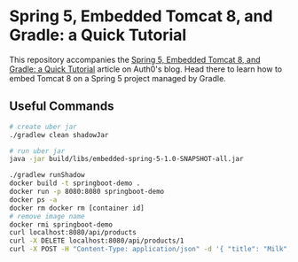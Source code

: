 # Spring 5, Embedded Tomcat 8, and Gradle: a Quick Tutorial

This repository accompanies the [Spring 5, Embedded Tomcat 8, and Gradle: a Quick Tutorial](https://auth0.com/blog/spring-5-embedded-tomcat-8-gradle-tutorial)
article on Auth0's blog. Head there to learn how to embed Tomcat 8 on a Spring 5 project managed by Gradle.

## Useful Commands


```bash
# create uber jar
./gradlew clean shadowJar

# run uber jar
java -jar build/libs/embedded-spring-5-1.0-SNAPSHOT-all.jar
```

```bash
./gradlew runShadow
docker build -t springboot-demo .
docker run -p 8080:8080 springboot-demo
docker ps -a
docker rm docker rm [container id]
# remove image name
docker rmi springboot-demo
curl localhost:8080/api/products
curl -X DELETE localhost:8080/api/products/1
curl -X POST -H "Content-Type: application/json" -d '{ "title": "Milk", "price": 0.95}' localhost:8080/api/products
```
